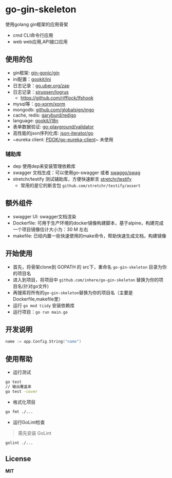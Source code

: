 # go-gin-skeleton

使用golang gin框架的应用骨架

- cmd CLI命令行应用
- web web应用,API接口应用

## 使用的包

- gin框架: [gin-gonic/gin](https://github.com/gin-gonic/gin) 
- ini配置：[gookit/ini](https://github.com/gookit/ini)
- 日志记录：[go.uber.org/zap](https://github.com/uber-go/zap)
- 日志记录：[sirupsen/logrus](https://github.com/sirupsen/logrus)
  - https://github.com/rifflock/lfshook
- mysql等：[go-xorm/xorm](https://github.com/go-xorm/xorm)
- mongodb: [github.com/globalsign/mgo](https://github.com/globalsign/mgo)
- cache, redis: [garyburd/redigo](https://github.com/garyburd/redigo/redis)
- language: [gookit/i18n](https://github.com/gookit/i18n)
- 表单数据验证: [go-playground/validator](https://github.com/go-playground/validator)
- 高性能的json序列化库: [json-iterator/go](https://github.com/json-iterator/go) 
- ~eureka client: [PDOK/go-eureka-client](https://github.com/PDOK/go-eureka-client)~ 未使用

### 辅助库

- dep 使用dep来安装管理依赖库
- swagger 文档生成：可以使用go-swagger 或者 [swaggo/swag](https://github.com/swaggo/swag)
- stretchr/testify 测试辅助库，方便快速断言 [stretchr/testify](https://github.com/stretchr/testify)
  - 常用的是它的断言包 `github.com/stretchr/testify/assert`
    
## 额外组件

- swagger UI: swagger文档渲染
- Dockerfile: 可用于生产环境的docker镜像构建脚本，基于alpine，构建完成一个项目镜像估计大小为：30 M 左右
- makefile: 已经内置一些快速使用的make命令，帮助快速生成文档，构建镜像

## 开始使用

- 首先，将骨架clone到 GOPATH 的 src下，重命名 `go-gin-skeleton` 目录为你的项目名
- 进入到项目，将项目中 `github.com/inhere/go-gin-skeleton` 替换为你的项目名(针对go文件)
- 再搜索将所有的`go-gin-skeleton`替换为你的项目名（主要是Dockerfile,makefile里）
- 运行 `go mod tiidy` 安装依赖库
- 运行项目：`go run main.go`

## 开发说明

```go
name := app.Config.String("name")
```

## 使用帮助

- 运行测试

```bash
go test
// 输出覆盖率
go test -cover
```

- 格式化项目

```bash
go fmt ./...
```

- 运行GoLint检查

> 需先安装 GoLint

```bash
golint ./...
```

## License

**MIT**
